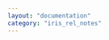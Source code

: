 ```yaml
---
layout: "documentation"
category: "iris_rel_notes"
---
```

                         
<head>
    <script type="text/javascript">
        window.location.replace('https://opensource.hcltechsw.com/Volt-MX-Documentation-Archive/docs/documentation/VMX_release_notes.html#v9-servicepack-2-fixpack-38')
    </script>
</head>

<body>
</body>
